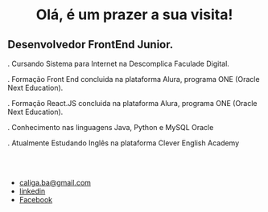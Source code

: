<div align="center">
<h1>Olá, é um prazer a sua visita!</h1>
</div>
<h3>
 <h2>
   Desenvolvedor FrontEnd Junior.
</h2>
</h3> 
 . Cursando Sistema para Internet na Descomplica Faculade Digital.
 
 
 . Formação Front End concluida na plataforma Alura, programa ONE (Oracle Next Education).

 . Formação React.JS concluida na plataforma Alura, programa ONE (Oracle Next Education).

 . Conhecimento nas linguagens Java, Python e MySQL Oracle

 . Atualmente Estudando Inglês na plataforma Clever English Academy
</h3>
</br>
 <div align="center">

</div>
</br>
<footer>
<ul class="contacts_list">
<li>
<a href="malito: caliga.ba@gmail.com">caliga.ba@gmail.com</a>
</li>
<li>
<a href="https://www.linkedin.com/in/caliga" target="_blank">linkedin</a>
</li>
<li>
<a href="https://www.facebook.com/raimundo.caliga/" target="_blank">Facebook</a>
</li>
</ul>
<h4></h4>
</footer>
